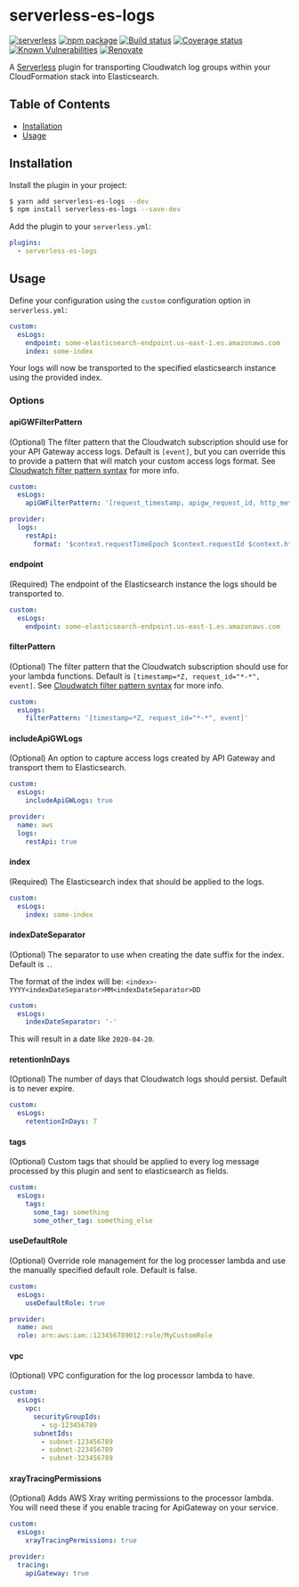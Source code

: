 # serverless-es-logs

[![serverless][sls-image]][sls-url]
[![npm package][npm-image]][npm-url]
[![Build status][gh-action-image]][gh-action-url]
[![Coverage status][coveralls-image]][coveralls-url]
[![Known Vulnerabilities][snyk-image]][snyk-url]
[![Renovate][renovate-image]][renovate-url]

A [Serverless][sls-url] plugin for transporting Cloudwatch log groups within your CloudFormation stack into Elasticsearch.

## Table of Contents

- [Installation](#installation)
- [Usage](#usage)

## Installation

Install the plugin in your project:
```bash
$ yarn add serverless-es-logs --dev
$ npm install serverless-es-logs --save-dev
```

Add the plugin to your `serverless.yml`:
```yaml
plugins:
  - serverless-es-logs
```

## Usage

Define your configuration using the `custom` configuration option in `serverless.yml`:

```yaml
custom:
  esLogs:
    endpoint: some-elasticsearch-endpoint.us-east-1.es.amazonaws.com
    index: some-index
```

Your logs will now be transported to the specified elasticsearch instance using the provided index.

### Options

#### apiGWFilterPattern

(Optional) The filter pattern that the Cloudwatch subscription should use for your API Gateway access
logs. Default is `[event]`, but you can override this to provide a pattern that will match your custom
access logs format. See
[Cloudwatch filter pattern syntax](https://docs.aws.amazon.com/AmazonCloudWatch/latest/logs/FilterAndPatternSyntax.html)
for more info.

```yaml
custom:
  esLogs:
    apiGWFilterPattern: '[request_timestamp, apigw_request_id, http_method, resource_path, request_status, response_latency]'

provider:
  logs:
    restApi:
      format: '$context.requestTimeEpoch $context.requestId $context.httpMethod $context.resourcePath $context.status $context.responseLatency'
```

#### endpoint

(Required) The endpoint of the Elasticsearch instance the logs should be transported to.

```yaml
custom:
  esLogs:
    endpoint: some-elasticsearch-endpoint.us-east-1.es.amazonaws.com
```

#### filterPattern

(Optional) The filter pattern that the Cloudwatch subscription should use for your lambda
functions. Default is `[timestamp=*Z, request_id="*-*", event]`. See
[Cloudwatch filter pattern syntax](https://docs.aws.amazon.com/AmazonCloudWatch/latest/logs/FilterAndPatternSyntax.html)
for more info.

```yaml
custom:
  esLogs:
    filterPattern: '[timestamp=*Z, request_id="*-*", event]'
```

#### includeApiGWLogs

(Optional) An option to capture access logs created by API Gateway and transport them to Elasticsearch.

```yaml
custom:
  esLogs:
    includeApiGWLogs: true

provider:
  name: aws
  logs:
    restApi: true
```

#### index

(Required) The Elasticsearch index that should be applied to the logs.

```yaml
custom:
  esLogs:
    index: some-index
```

#### indexDateSeparator

(Optional) The separator to use when creating the date suffix for the index. Default is `.`.

The format of the index will be: `<index>-YYYY<indexDateSeparator>MM<indexDateSeparator>DD`

```yaml
custom:
  esLogs:
    indexDateSeparator: '-'
```

This will result in a date like `2020-04-20`.

#### retentionInDays

(Optional) The number of days that Cloudwatch logs should persist. Default is to never expire.

```yaml
custom:
  esLogs:
    retentionInDays: 7
```

#### tags

(Optional) Custom tags that should be applied to every log message processed by this plugin and sent to elasticsearch as fields.

```yaml
custom:
  esLogs:
    tags:
      some_tag: something
      some_other_tag: something_else
```

#### useDefaultRole

(Optional) Override role management for the log processer lambda and use the manually specified default role. Default is false.

```yaml
custom:
  esLogs:
    useDefaultRole: true

provider:
  name: aws
  role: arn:aws:iam::123456789012:role/MyCustomRole
```

#### vpc

(Optional) VPC configuration for the log processor lambda to have.

```yaml
custom:
  esLogs:
    vpc: 
      securityGroupIds:
        - sg-123456789
      subnetIds:
        - subnet-123456789
        - subnet-223456789
        - subnet-323456789
```

#### xrayTracingPermissions

(Optional) Adds AWS Xray writing permissions to the processor lambda. You will need these if you enable tracing for ApiGateway on your service. 

```yaml
custom:
  esLogs:
    xrayTracingPermissions: true

provider:
  tracing:
    apiGateway: true
```

[sls-image]:http://public.serverless.com/badges/v3.svg
[sls-url]:http://www.serverless.com
[npm-image]:https://img.shields.io/npm/v/serverless-es-logs.svg
[npm-url]:https://www.npmjs.com/package/serverless-es-logs
[gh-action-image]:https://github.com/daniel-cottone/serverless-es-logs/workflows/Status%20check/badge.svg
[gh-action-url]:https://github.com/daniel-cottone/serverless-es-logs/actions?query=workflow%3A%22Status+check%22
[coveralls-image]:https://coveralls.io/repos/github/daniel-cottone/serverless-es-logs/badge.svg?branch=master
[coveralls-url]:https://coveralls.io/github/daniel-cottone/serverless-es-logs?branch=master
[snyk-image]:https://snyk.io/test/github/daniel-cottone/serverless-es-logs/badge.svg
[snyk-url]:https://snyk.io/test/github/daniel-cottone/serverless-es-logs
[renovate-image]:https://img.shields.io/badge/renovate-enabled-brightgreen.svg
[renovate-url]:https://renovatebot.com/
